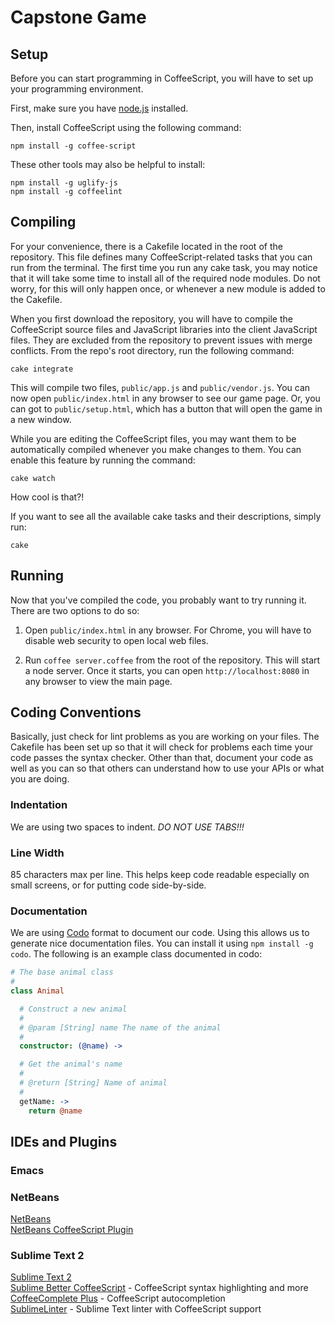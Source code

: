 Capstone Game
=============

Setup
-----
Before you can start programming in CoffeeScript, you will have to set up your
programming environment.

First, make sure you have [node.js](http://nodejs.org/) installed.

Then, install CoffeeScript using the following command:

    npm install -g coffee-script

These other tools may also be helpful to install:

    npm install -g uglify-js
    npm install -g coffeelint


Compiling
---------
For your convenience, there is a Cakefile located in the root of the
repository. This file defines many CoffeeScript-related tasks that you can run
from the terminal. The first time you run any cake task, you may notice that it
will take some time to install all of the required node modules. Do not worry,
for this will only happen once, or whenever a new module is added to the
Cakefile.

When you first download the repository, you will have to compile the
CoffeeScript source files and JavaScript libraries into the client JavaScript
files. They are excluded from the repository to prevent issues with merge
conflicts. From the repo's root directory, run the following command:

    cake integrate

This will compile two files, `public/app.js` and `public/vendor.js`. You can
now open `public/index.html` in any browser to see our game page. Or, you can
got to `public/setup.html`, which has a button that will open the game in a new
window.

While you are editing the CoffeeScript files, you may want them to be
automatically compiled whenever you make changes to them. You can enable this
feature by running the command:

    cake watch

How cool is that?!

If you want to see all the available cake tasks and their descriptions, simply
run:

    cake


Running
-------
Now that you've compiled the code, you probably want to try running it. There
are two options to do so:

1) Open `public/index.html` in any browser. For Chrome, you will have to
   disable web security to open local web files.

2) Run `coffee server.coffee` from the root of the repository. This will start
   a node server. Once it starts, you can open `http://localhost:8080` in any
   browser to view the main page.


Coding Conventions
------------------
Basically, just check for lint problems as you are working on your files. The
Cakefile has been set up so that it will check for problems each time your code
passes the syntax checker. Other than that, document your code as well as you
can so that others can understand how to use your APIs or what you are doing.

### Indentation
We are using two spaces to indent. *DO NOT USE TABS!!!*

### Line Width
85 characters max per line. This helps keep code readable especially on small
screens, or for putting code side-by-side.

### Documentation
We are using [Codo](https://github.com/netzpirat/codo) format to document our
code. Using this allows us to generate nice documentation files. You can
install it using `npm install -g codo`. The following is an example class
documented in codo:

```CoffeeScript
# The base animal class
#
class Animal

  # Construct a new animal
  #
  # @param [String] name The name of the animal
  #
  constructor: (@name) ->

  # Get the animal's name
  #
  # @return [String] Name of animal
  #
  getName: ->
    return @name
```


IDEs and Plugins
----------------
### Emacs


### NetBeans
[NetBeans](https://netbeans.org/)  
[NetBeans CoffeeScript Plugin](http://plugins.netbeans.org/plugin/39007)

### Sublime Text 2
[Sublime Text 2](http://www.sublimetext.com/2)  
[Sublime Better CoffeeScript](https://github.com/aponxi/sublime-better-coffeescript) -
  CoffeeScript syntax highlighting and more  
[CoffeeComplete Plus](https://github.com/justinmahar/SublimeCSAutocompletePlus#customizing-autocomplete-trigger) -
  CoffeeScript autocompletion  
[SublimeLinter](https://github.com/slang800/SublimeLinter) -
  Sublime Text linter with CoffeeScript support